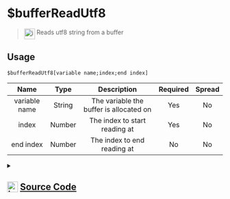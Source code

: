 # $bufferReadUtf8
> <img align="top" src="https://upload.wikimedia.org/wikipedia/commons/thumb/e/e4/Infobox_info_icon.svg/160px-Infobox_info_icon.svg.png?20150409153300" alt="image" width="25" height="auto"> Reads utf8 string from a buffer
## Usage
```
$bufferReadUtf8[variable name;index;end index]
```
| Name | Type | Description | Required | Spread
| :---: | :---: | :---: | :---: | :---: |
variable name | String | The variable the buffer is allocated on | Yes | No
index | Number | The index to start reading at | Yes | No
end index | Number | The index to end reading at | No | No
<details>
<summary>
    
## <img align="top" src="https://cdn4.iconfinder.com/data/icons/iconsimple-logotypes/512/github-512.png" alt="image" width="25" height="auto">  [Source Code](https://github.com/tryforge/ForgeScript-V2/blob/main/src/native/bufferReadUtf8.ts)
    
</summary>
    
```ts
import { ArgType, NativeFunction, Return } from "../structures";

export default new NativeFunction({
    name: "$bufferReadUtf8",
    version: "1.1.0",
    description: "Reads utf8 string from a buffer",
    unwrap: true,
    brackets: true,
    args: [
        {
            name: "variable name",
            description: "The variable the buffer is allocated on",
            type: ArgType.String,
            required: true,
            rest: false
        },
        {
            name: "index",
            description: "The index to start reading at",
            required: true,
            type: ArgType.Number,
            rest: false
        },
        {
            name: "end index",
            description: "The index to end reading at",
            required: false,
            type: ArgType.Number,
            rest: false
        },
    ],
    execute(ctx, [ name, begin, end ]) {
        return Return.success(void ctx.getEnvironmentInstance(Buffer, name)?.toString("utf-8", begin, end || undefined))
    },
})
```
    
</details>
